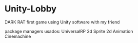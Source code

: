 # Unity-Lobby

DARK RAT
first game using Unity software with my friend

package managers usados:
UniversalRP
2d Sprite 
2d Animation
Cinemachine
